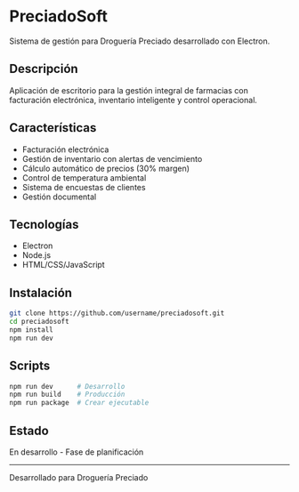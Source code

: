 # PreciadoSoft

Sistema de gestión para Droguería Preciado desarrollado con Electron.

## Descripción

Aplicación de escritorio para la gestión integral de farmacias con facturación electrónica, inventario inteligente y control operacional.

## Características

- Facturación electrónica
- Gestión de inventario con alertas de vencimiento
- Cálculo automático de precios (30% margen)
- Control de temperatura ambiental
- Sistema de encuestas de clientes
- Gestión documental

## Tecnologías

- Electron
- Node.js
- HTML/CSS/JavaScript

## Instalación

```bash
git clone https://github.com/username/preciadosoft.git
cd preciadosoft
npm install
npm run dev
```

## Scripts

```bash
npm run dev      # Desarrollo
npm run build    # Producción
npm run package  # Crear ejecutable
```

## Estado

En desarrollo - Fase de planificación

---

Desarrollado para Droguería Preciado
